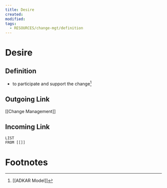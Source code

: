 ```yaml
---
title: Desire
created: 
modified: 
tags:
  - RESOURCES/change-mgt/definition
---
```

# Desire
## Definition
- to participate and support the change[^1]

## Outgoing Link
[[Change Management]]
## Incoming Link
```dataview
LIST
FROM [[]]
```
# Footnotes

[^1]: [[ADKAR Model]]